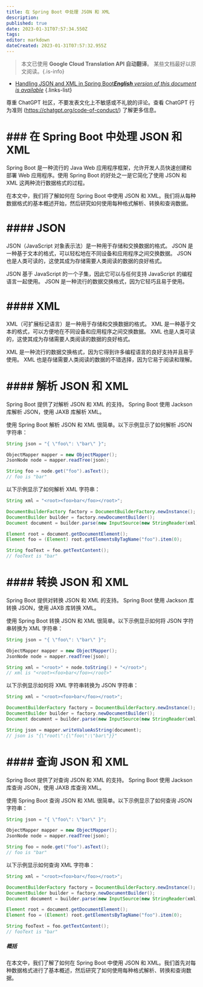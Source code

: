 ```yaml
---
title: 在 Spring Boot 中处理 JSON 和 XML
description: 
published: true
date: 2023-01-31T07:57:34.550Z
tags: 
editor: markdown
dateCreated: 2023-01-31T07:57:32.955Z
---
```


> 本文已使用 **Google Cloud Translation API 自动翻译**。
某些文档最好以原文阅读。{.is-info}
- [Handling JSON and XML in Spring Boot***English** version of this document is available*](/en/Knowledge-base/Spring-Boot/handling-json-and-xml-in-spring-boot)
{.links-list}
 

尊重 ChatGPT 社区，不要发表文化上不敏感或不礼貌的评论。查看 ChatGPT 行为准则 (https://chatgpt.org/code-of-conduct/) 了解更多信息。

# ### 在 Spring Boot 中处理 JSON 和 XML

Spring Boot 是一种流行的 Java Web 应用程序框架，允许开发人员快速创建和部署 Web 应用程序。使用 Spring Boot 的好处之一是它简化了使用 JSON 和 XML 这两种流行数据格式的过程。

在本文中，我们将了解如何在 Spring Boot 中使用 JSON 和 XML。我们将从每种数据格式的基本概述开始，然后研究如何使用每种格式解析、转换和查询数据。

# #### JSON

JSON（JavaScript 对象表示法）是一种用于存储和交换数据的格式。 JSON 是一种基于文本的格式，可以轻松地在不同设备和应用程序之间交换数据。 JSON 也是人类可读的，这使其成为存储需要人类阅读的数据的良好格式。

JSON 基于 JavaScript 的一个子集，因此它可以与任何支持 JavaScript 的编程语言一起使用。 JSON 是一种流行的数据交换格式，因为它轻巧且易于使用。

# #### XML

XML（可扩展标记语言）是一种用于存储和交换数据的格式。 XML 是一种基于文本的格式，可以方便地在不同设备和应用程序之间交换数据。 XML 也是人类可读的，这使其成为存储需要人类阅读的数据的良好格式。

XML 是一种流行的数据交换格式，因为它得到许多编程语言的良好支持并且易于使用。 XML 也是存储需要人类阅读的数据的不错选择，因为它易于阅读和理解。

# #### 解析 JSON 和 XML

Spring Boot 提供了对解析 JSON 和 XML 的支持。 Spring Boot 使用 Jackson 库解析 JSON，使用 JAXB 库解析 XML。

使用 Spring Boot 解析 JSON 和 XML 很简单。以下示例显示了如何解析 JSON 字符串：

```java
String json = "{ \"foo\": \"bar\" }";

ObjectMapper mapper = new ObjectMapper();
JsonNode node = mapper.readTree(json);

String foo = node.get("foo").asText();
// foo is "bar"
```

以下示例显示了如何解析 XML 字符串：

```java
String xml = "<root><foo>bar</foo></root>";

DocumentBuilderFactory factory = DocumentBuilderFactory.newInstance();
DocumentBuilder builder = factory.newDocumentBuilder();
Document document = builder.parse(new InputSource(new StringReader(xml)));

Element root = document.getDocumentElement();
Element foo = (Element) root.getElementsByTagName("foo").item(0);

String fooText = foo.getTextContent();
// fooText is "bar"
```

# #### 转换 JSON 和 XML

Spring Boot 提供对转换 JSON 和 XML 的支持。 Spring Boot 使用 Jackson 库转换 JSON，使用 JAXB 库转换 XML。

使用 Spring Boot 转换 JSON 和 XML 很简单。以下示例显示如何将 JSON 字符串转换为 XML 字符串：

```java
String json = "{ \"foo\": \"bar\" }";

ObjectMapper mapper = new ObjectMapper();
JsonNode node = mapper.readTree(json);

String xml = "<root>" + node.toString() + "</root>";
// xml is "<root><foo>bar</foo></root>"
```

以下示例显示如何将 XML 字符串转换为 JSON 字符串：

```java
String xml = "<root><foo>bar</foo></root>";

DocumentBuilderFactory factory = DocumentBuilderFactory.newInstance();
DocumentBuilder builder = factory.newDocumentBuilder();
Document document = builder.parse(new InputSource(new StringReader(xml)));

String json = mapper.writeValueAsString(document);
// json is "{\"root\":{\"foo\":\"bar\"}}"
```

# #### 查询 JSON 和 XML

Spring Boot 提供了对查询 JSON 和 XML 的支持。 Spring Boot 使用 Jackson 库查询 JSON，使用 JAXB 库查询 XML。

使用 Spring Boot 查询 JSON 和 XML 很简单。以下示例显示了如何查询 JSON 字符串：

```java
String json = "{ \"foo\": \"bar\" }";

ObjectMapper mapper = new ObjectMapper();
JsonNode node = mapper.readTree(json);

String foo = node.get("foo").asText();
// foo is "bar"
```

以下示例显示如何查询 XML 字符串：

```java
String xml = "<root><foo>bar</foo></root>";

DocumentBuilderFactory factory = DocumentBuilderFactory.newInstance();
DocumentBuilder builder = factory.newDocumentBuilder();
Document document = builder.parse(new InputSource(new StringReader(xml)));

Element root = document.getDocumentElement();
Element foo = (Element) root.getElementsByTagName("foo").item(0);

String fooText = foo.getTextContent();
// fooText is "bar"
```

##### 概括

在本文中，我们了解了如何在 Spring Boot 中使用 JSON 和 XML。我们首先对每种数据格式进行了基本概述，然后研究了如何使用每种格式解析、转换和查询数据。